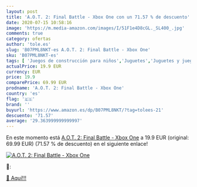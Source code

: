 ```yaml
---
layout: post
title: 'A.O.T. 2: Final Battle - Xbox One con un 71.57 % de descuento'
date: 2020-07-15 10:58:16
image: 'https://m.media-amazon.com/images/I/51F1e4D8cGL._SL400_.jpg'
comments: true
category: ofertas
author: 'tole.es'
slug: 'B07PML8NKT-es A.O.T. 2: Final Battle - Xbox One'
sku: 'B07PML8NKT-es'
tags: [ 'Juegos de construcción para niños','Juguetes','Juguetes y juegos','xbox', ]
actualPrice: 19.9 EUR
currency: EUR
price: 19.9
comparePrice: 69.99 EUR
prodname: 'A.O.T. 2: Final Battle - Xbox One'
country: 'es'
flag: '🇪🇸'
brand: ''
buyurl: 'https://www.amazon.es/dp/B07PML8NKT/?tag=tolees-21'
descuento: '71.57'
average: '29.363999999999997'
---
```


En este momento está [A.O.T. 2: Final Battle - Xbox One](https://www.amazon.es/dp/B07PML8NKT/?tag=tolees-21) a 19.9 EUR (original: 69.99 EUR) (71.57 %  de descuento) en el siguiente enlace!

[![A.O.T. 2: Final Battle - Xbox One](https://m.media-amazon.com/images/I/51F1e4D8cGL._SL400_.jpg)](https://www.amazon.es/dp/B07PML8NKT/?tag=tolees-21)

🔎:


[🛒 Aquí!!!](https://www.amazon.es/dp/B07PML8NKT/?tag=tolees-21)
